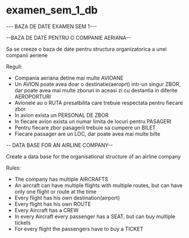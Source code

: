 # examen_sem_1_db

--- BAZA DE DATE EXAMEN SEM 1--- 

--BAZA DE DATE PENTRU O COMPANIE AERIANA--

Sa se creeze o baza de date pentru structura organizatorica a unei companii aeriene

Reguli: 
- Compania aeriana detine mai multe AVIOANE
- Un AVION poate avea doar o destinatie(aeroprt) intr-un singur ZBOR, dar poate avea mai multe zboruri in aceasi zi cu destantia in diferite AEROPORTURI
- Avionele au o RUTA presatbilita care trebuie respectata pentru fiecare zbor 
- In avion exista un PERSONAL DE ZBOR
- In fiecare avion exista un numar limita de locuri pentru PASAGERI 
- Pentru fiecare zbor pasagerii trebuie sa cumpere un BILET
- Fiecare passager are un LOC, dar poate avea mai multe bilte

-- DATA BASE FOR AN AIRLINE COMPANY--

Create a data base for the organisational structure of an airline company 

Rules:
- The company has multiple AIRCRAFTS
- An aircraft can have multiple flights with multiple routes, but can have only one flight or route at the time
- Every flight has his own destination(airport) 
- Every flight has his own ROUTE 
- Every Aircraft has a CREW
- In every Aircraft every passenger has a SEAT, but can buy multiple tickets 
- For every flight the passengers have to buy a TICKET 

